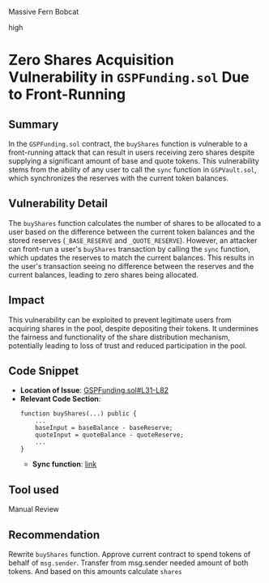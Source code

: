 Massive Fern Bobcat

high

# Zero Shares Acquisition Vulnerability in `GSPFunding.sol` Due to Front-Running

## Summary
In the `GSPFunding.sol` contract, the `buyShares` function is vulnerable to a front-running attack that can result in users receiving zero shares despite supplying a significant amount of base and quote tokens. This vulnerability stems from the ability of any user to call the `sync` function in `GSPVault.sol`, which synchronizes the reserves with the current token balances.

## Vulnerability Detail
The `buyShares` function calculates the number of shares to be allocated to a user based on the difference between the current token balances and the stored reserves (`_BASE_RESERVE` and `_QUOTE_RESERVE`). However, an attacker can front-run a user's `buyShares` transaction by calling the `sync` function, which updates the reserves to match the current balances. This results in the user's transaction seeing no difference between the reserves and the current balances, leading to zero shares being allocated.


## Impact
This vulnerability can be exploited to prevent legitimate users from acquiring shares in the pool, despite depositing their tokens. It undermines the fairness and functionality of the share distribution mechanism, potentially leading to loss of trust and reduced participation in the pool.


## Code Snippet
- **Location of Issue**: [GSPFunding.sol#L31-L82](https://github.com/sherlock-audit/2023-12-dodo-gsp/blob/main/dodo-gassaving-pool/contracts/GasSavingPool/impl/GSPFunding.sol#L31-L82)
- **Relevant Code Section**:
  ```solidity
  function buyShares(...) public {
      ...
      baseInput = baseBalance - baseReserve;
      quoteInput = quoteBalance - quoteReserve;
      ...
  }
  ```
  - **Sync function**: [link](https://github.com/sherlock-audit/2023-12-dodo-gsp/blob/main/dodo-gassaving-pool/contracts/GasSavingPool/impl/GSPVault.sol#L135-L137)

## Tool used

Manual Review

## Recommendation
Rewrite `buyShares` function. Approve current contract to spend tokens of behalf of `msg.sender`. Transfer from msg.sender needed amount of both tokens. And based on this amounts calculate `shares`

